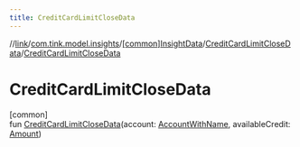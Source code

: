 ```yaml
---
title: CreditCardLimitCloseData
---
```

//[link](../../../../index.html)/[com.tink.model.insights](../../index.html)/[[common]InsightData](../index.html)/[CreditCardLimitCloseData](index.html)/[CreditCardLimitCloseData](-credit-card-limit-close-data.html)



# CreditCardLimitCloseData



[common]\
fun [CreditCardLimitCloseData](-credit-card-limit-close-data.html)(account: [AccountWithName](../../../com.tink.model.account/[common]-account-with-name/index.html), availableCredit: [Amount](../../../com.tink.model.misc/[common]-amount/index.html))




